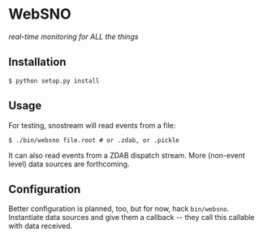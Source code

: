 WebSNO
=========
*real-time monitoring for ALL the things*

Installation
------------
    $ python setup.py install

Usage
-----
For testing, snostream will read events from a file:

    $ ./bin/websno file.root # or .zdab, or .pickle

It can also read events from a ZDAB dispatch stream. More (non-event level) data sources are forthcoming.

Configuration
-------------
Better configuration is planned, too, but for now, hack `bin/websno`. Instantiate data sources and give them a callback -- they call this callable with data received.

